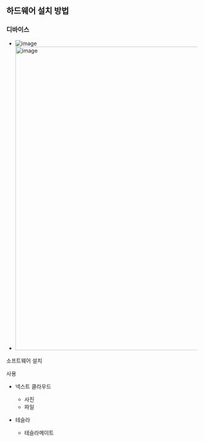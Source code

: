 
## 하드웨어 설치 방법
### 디바이스 
- ![image](https://github.com/jeonghoonkang/selfcloud/assets/4180063/212087a6-6af8-4608-ae41-56a3e213a949)
-  <img width="800" alt="image" src="https://github.com/jeonghoonkang/selfcloud/assets/4180063/212087a6-6af8-4608-ae41-56a3e213a949">


소프트웨어 설치

사용
- 넥스트 클라우드
  - 사진
  - 파일 

- 테슬라 
  - 테슬라메이트 
